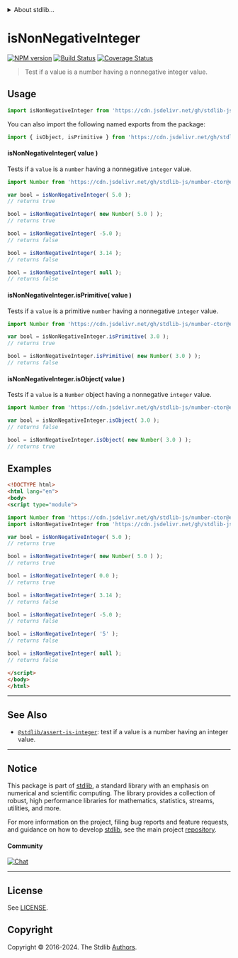<!--

@license Apache-2.0

Copyright (c) 2018 The Stdlib Authors.

Licensed under the Apache License, Version 2.0 (the "License");
you may not use this file except in compliance with the License.
You may obtain a copy of the License at

   http://www.apache.org/licenses/LICENSE-2.0

Unless required by applicable law or agreed to in writing, software
distributed under the License is distributed on an "AS IS" BASIS,
WITHOUT WARRANTIES OR CONDITIONS OF ANY KIND, either express or implied.
See the License for the specific language governing permissions and
limitations under the License.

-->


<details>
  <summary>
    About stdlib...
  </summary>
  <p>We believe in a future in which the web is a preferred environment for numerical computation. To help realize this future, we've built stdlib. stdlib is a standard library, with an emphasis on numerical and scientific computation, written in JavaScript (and C) for execution in browsers and in Node.js.</p>
  <p>The library is fully decomposable, being architected in such a way that you can swap out and mix and match APIs and functionality to cater to your exact preferences and use cases.</p>
  <p>When you use stdlib, you can be absolutely certain that you are using the most thorough, rigorous, well-written, studied, documented, tested, measured, and high-quality code out there.</p>
  <p>To join us in bringing numerical computing to the web, get started by checking us out on <a href="https://github.com/stdlib-js/stdlib">GitHub</a>, and please consider <a href="https://opencollective.com/stdlib">financially supporting stdlib</a>. We greatly appreciate your continued support!</p>
</details>

# isNonNegativeInteger

[![NPM version][npm-image]][npm-url] [![Build Status][test-image]][test-url] [![Coverage Status][coverage-image]][coverage-url] <!-- [![dependencies][dependencies-image]][dependencies-url] -->

> Test if a value is a number having a nonnegative integer value.



<section class="usage">

## Usage

```javascript
import isNonNegativeInteger from 'https://cdn.jsdelivr.net/gh/stdlib-js/assert-is-nonnegative-integer@esm/index.mjs';
```

You can also import the following named exports from the package:

```javascript
import { isObject, isPrimitive } from 'https://cdn.jsdelivr.net/gh/stdlib-js/assert-is-nonnegative-integer@esm/index.mjs';
```

#### isNonNegativeInteger( value )

Tests if a `value` is a `number` having a nonnegative `integer` value.

<!-- eslint-disable no-new-wrappers -->

```javascript
import Number from 'https://cdn.jsdelivr.net/gh/stdlib-js/number-ctor@esm/index.mjs';

var bool = isNonNegativeInteger( 5.0 );
// returns true

bool = isNonNegativeInteger( new Number( 5.0 ) );
// returns true

bool = isNonNegativeInteger( -5.0 );
// returns false

bool = isNonNegativeInteger( 3.14 );
// returns false

bool = isNonNegativeInteger( null );
// returns false
```

#### isNonNegativeInteger.isPrimitive( value )

Tests if a `value` is a primitive `number` having a nonnegative `integer` value.

<!-- eslint-disable no-new-wrappers -->

```javascript
import Number from 'https://cdn.jsdelivr.net/gh/stdlib-js/number-ctor@esm/index.mjs';

var bool = isNonNegativeInteger.isPrimitive( 3.0 );
// returns true

bool = isNonNegativeInteger.isPrimitive( new Number( 3.0 ) );
// returns false
```

#### isNonNegativeInteger.isObject( value )

Tests if a `value` is a `Number` object having a nonnegative `integer` value.

<!-- eslint-disable no-new-wrappers -->

```javascript
import Number from 'https://cdn.jsdelivr.net/gh/stdlib-js/number-ctor@esm/index.mjs';

var bool = isNonNegativeInteger.isObject( 3.0 );
// returns false

bool = isNonNegativeInteger.isObject( new Number( 3.0 ) );
// returns true
```

</section>

<!-- /.usage -->

<section class="examples">

## Examples

<!-- eslint-disable no-new-wrappers -->

<!-- eslint no-undef: "error" -->

```html
<!DOCTYPE html>
<html lang="en">
<body>
<script type="module">

import Number from 'https://cdn.jsdelivr.net/gh/stdlib-js/number-ctor@esm/index.mjs';
import isNonNegativeInteger from 'https://cdn.jsdelivr.net/gh/stdlib-js/assert-is-nonnegative-integer@esm/index.mjs';

var bool = isNonNegativeInteger( 5.0 );
// returns true

bool = isNonNegativeInteger( new Number( 5.0 ) );
// returns true

bool = isNonNegativeInteger( 0.0 );
// returns true

bool = isNonNegativeInteger( 3.14 );
// returns false

bool = isNonNegativeInteger( -5.0 );
// returns false

bool = isNonNegativeInteger( '5' );
// returns false

bool = isNonNegativeInteger( null );
// returns false

</script>
</body>
</html>
```

</section>

<!-- /.examples -->

<!-- Section for related `stdlib` packages. Do not manually edit this section, as it is automatically populated. -->

<section class="related">

* * *

## See Also

-   <span class="package-name">[`@stdlib/assert-is-integer`][@stdlib/assert/is-integer]</span><span class="delimiter">: </span><span class="description">test if a value is a number having an integer value.</span>

</section>

<!-- /.related -->

<!-- Section for all links. Make sure to keep an empty line after the `section` element and another before the `/section` close. -->


<section class="main-repo" >

* * *

## Notice

This package is part of [stdlib][stdlib], a standard library with an emphasis on numerical and scientific computing. The library provides a collection of robust, high performance libraries for mathematics, statistics, streams, utilities, and more.

For more information on the project, filing bug reports and feature requests, and guidance on how to develop [stdlib][stdlib], see the main project [repository][stdlib].

#### Community

[![Chat][chat-image]][chat-url]

---

## License

See [LICENSE][stdlib-license].


## Copyright

Copyright &copy; 2016-2024. The Stdlib [Authors][stdlib-authors].

</section>

<!-- /.stdlib -->

<!-- Section for all links. Make sure to keep an empty line after the `section` element and another before the `/section` close. -->

<section class="links">

[npm-image]: http://img.shields.io/npm/v/@stdlib/assert-is-nonnegative-integer.svg
[npm-url]: https://npmjs.org/package/@stdlib/assert-is-nonnegative-integer

[test-image]: https://github.com/stdlib-js/assert-is-nonnegative-integer/actions/workflows/test.yml/badge.svg?branch=v0.2.0
[test-url]: https://github.com/stdlib-js/assert-is-nonnegative-integer/actions/workflows/test.yml?query=branch:v0.2.0

[coverage-image]: https://img.shields.io/codecov/c/github/stdlib-js/assert-is-nonnegative-integer/main.svg
[coverage-url]: https://codecov.io/github/stdlib-js/assert-is-nonnegative-integer?branch=main

<!--

[dependencies-image]: https://img.shields.io/david/stdlib-js/assert-is-nonnegative-integer.svg
[dependencies-url]: https://david-dm.org/stdlib-js/assert-is-nonnegative-integer/main

-->

[chat-image]: https://img.shields.io/gitter/room/stdlib-js/stdlib.svg
[chat-url]: https://app.gitter.im/#/room/#stdlib-js_stdlib:gitter.im

[stdlib]: https://github.com/stdlib-js/stdlib

[stdlib-authors]: https://github.com/stdlib-js/stdlib/graphs/contributors

[umd]: https://github.com/umdjs/umd
[es-module]: https://developer.mozilla.org/en-US/docs/Web/JavaScript/Guide/Modules

[deno-url]: https://github.com/stdlib-js/assert-is-nonnegative-integer/tree/deno
[deno-readme]: https://github.com/stdlib-js/assert-is-nonnegative-integer/blob/deno/README.md
[umd-url]: https://github.com/stdlib-js/assert-is-nonnegative-integer/tree/umd
[umd-readme]: https://github.com/stdlib-js/assert-is-nonnegative-integer/blob/umd/README.md
[esm-url]: https://github.com/stdlib-js/assert-is-nonnegative-integer/tree/esm
[esm-readme]: https://github.com/stdlib-js/assert-is-nonnegative-integer/blob/esm/README.md
[branches-url]: https://github.com/stdlib-js/assert-is-nonnegative-integer/blob/main/branches.md

[stdlib-license]: https://raw.githubusercontent.com/stdlib-js/assert-is-nonnegative-integer/main/LICENSE

<!-- <related-links> -->

[@stdlib/assert/is-integer]: https://github.com/stdlib-js/assert-is-integer/tree/esm

<!-- </related-links> -->

</section>

<!-- /.links -->
